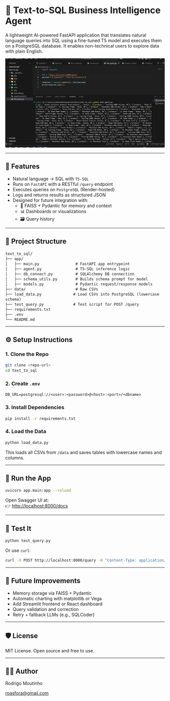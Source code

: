 
# 🧠 Text-to-SQL Business Intelligence Agent

A lightweight AI-powered FastAPI application that translates natural language queries into SQL using a fine-tuned T5 model and executes them on a PostgreSQL database. It enables non-technical users to explore data with plain English.

<p align="center">
  <img src="doc/product.png" alt="product" width="600"/>
</p>

---

## 🚀 Features

- Natural language → SQL with `T5-SQL`
- Runs on `FastAPI` with a RESTful `/query` endpoint
- Executes queries on `PostgreSQL` (Render-hosted)
- Logs and returns results as structured JSON
- Designed for future integration with:
  - 🧠 FAISS + Pydantic for memory and context
  - 📊 Dashboards or visualizations
  - 🗃️ Query history

---

## 📁 Project Structure

```
text_to_sql/
├── app/
│   ├── main.py                # FastAPI app entrypoint
│   ├── agent.py               # T5-SQL inference logic
│   ├── db_connect.py          # SQLAlchemy DB connection
│   ├── schema_utils.py        # Builds schema prompt for model
│   ├── models.py              # Pydantic request/response models
├── data/                      # Raw CSVs
├── load_data.py              # Load CSVs into PostgreSQL (lowercase schema)
├── test_query.py             # Test script for POST /query
├── requirements.txt
├── .env
└── README.md
```

---

## ⚙️ Setup Instructions

### 1. Clone the Repo

```bash
git clone <repo-url>
cd text_to_sql
```

### 2. Create `.env`

```
DB_URL=postgresql://<user>:<password>@<host>:<port>/<dbname>
```

### 3. Install Dependencies

```bash
pip install -r requirements.txt
```

### 4. Load the Data

```bash
python load_data.py
```

This loads all CSVs from `/data` and saves tables with lowercase names and columns.

---

## 🧪 Run the App

```bash
uvicorn app.main:app --reload
```

Open Swagger UI at:  
👉 [http://localhost:8000/docs](http://localhost:8000/docs)

---

## 🔁 Test It

```bash
python test_query.py
```

Or use `curl`:
```bash
curl -X POST http://localhost:8000/query -H "Content-Type: application/json" -d "{"question": "What are the total sales by region?"}"
```

---

## 🧠 Future Improvements

- Memory storage via FAISS + Pydantic
- Automatic charting with matplotlib or Vega
- Add Streamlit frontend or React dashboard
- Query validation and correction
- Retry + fallback LLMs (e.g., SQLCoder)

---

## 🛡 License

MIT License. Open source and free to use.

---

## 👨‍💻 Author

Rodrigo Moutinho

roasfora@gmail.com
